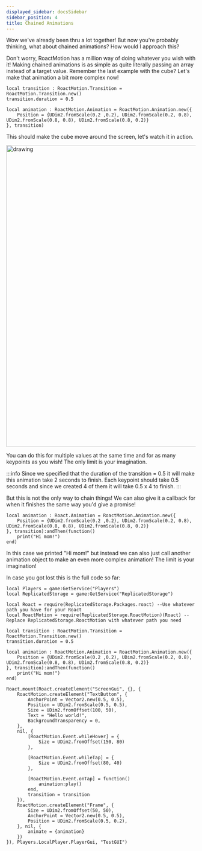```yaml
---
displayed_sidebar: docsSidebar
sidebar_position: 4
title: Chained Animations
---
```


Wow we've already been thru a lot together! But now you're probably thinking, what about chained animations? How would I approach this?

Don't worry, RoactMotion has a million way of doing whatever you wish with it! Making chained animations is as simple as quite literally passing an array instead of a target value. Remember the last example with the cube? Let's make that animation a bit more complex now!

```luau
local transition : RoactMotion.Transition = RoactMotion.Transition.new()
transition.duration = 0.5

local animation : RoactMotion.Animation = RoactMotion.Animation.new({
	Position = {UDim2.fromScale(0.2 ,0.2), UDim2.fromScale(0.2, 0.8), UDim2.fromScale(0.8, 0.8), UDim2.fromScale(0.8, 0.2)}
}, transition)
```

This should make the cube move around the screen, let's watch it in action.

<img src="https://cdn.discordapp.com/attachments/670023265455964198/1049449218508607508/CubeMoving.gif" alt="drawing" width="800"/>

You can do this for multiple values at the same time and for as many keypoints as you wish! The only limit is your imagination.

:::info
Since we specified that the duration of the transition = 0.5 it will make this animation take 2 seconds to finish. Each keypoint should take 0.5 seconds and since we created 4 of them it will take 0.5 x 4 to finish.
:::

But this is not the only way to chain things! We can also give it a callback for when it finishes the same way you'd give a promise!

```luau
local animation : Roact.Animation = RoactMotion.Animation.new({
	Position = {UDim2.fromScale(0.2 ,0.2), UDim2.fromScale(0.2, 0.8), UDim2.fromScale(0.8, 0.8), UDim2.fromScale(0.8, 0.2)}
}, transition):andThen(function()
	print("Hi mom!")
end)
```

In this case we printed "Hi mom!" but instead we can also just call another animation object to make an even more complex animation! The limit is your imagination!

In case you got lost this is the full code so far:

```luau
local Players = game:GetService("Players")
local ReplicatedStorage = game:GetService("ReplicatedStorage")

local Roact = require(ReplicatedStorage.Packages.roact) --Use whatever path you have for your Roact
local RoactMotion = require(ReplicatedStorage.RoactMotion)(Roact) --Replace ReplicatedStorage.RoactMotion with whatever path you need

local transition : RoactMotion.Transition = RoactMotion.Transition.new()
transition.duration = 0.5

local animation : RoactMotion.Animation = RoactMotion.Animation.new({
	Position = {UDim2.fromScale(0.2 ,0.2), UDim2.fromScale(0.2, 0.8), UDim2.fromScale(0.8, 0.8), UDim2.fromScale(0.8, 0.2)}
}, transition):andThen(function()
	print("Hi mom!")
end)

Roact.mount(Roact.createElement("ScreenGui", {}, {
	RoactMotion.createElement("TextButton", {
		AnchorPoint = Vector2.new(0.5, 0.5),
		Position = UDim2.fromScale(0.5, 0.5),
		Size = UDim2.fromOffset(100, 50),
		Text = "Hello world!",
		BackgroundTransparency = 0,
	}, 
	nil, {
		[RoactMotion.Event.whileHover] = {
			Size = UDim2.fromOffset(150, 80)
		},
		
		[RoactMotion.Event.whileTap] = {
			Size = UDim2.fromOffset(80, 40)
		},
		
		[RoactMotion.Event.onTap] = function()
			animation:play()
		end,
		transition = transition
	}),
	RoactMotion.createElement("Frame", {
		Size = UDim2.fromOffset(50, 50),
		AnchorPoint = Vector2.new(0.5, 0.5),
		Position = UDim2.fromScale(0.5, 0.2),
	}, nil, {
		animate = {animation}
	})
}), Players.LocalPlayer.PlayerGui, "TestGUI")
```